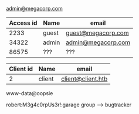 admin@megacorp.com

| Access id | Name | email |
|--- | --- | --- |
| 2233 | guest | guest@megacorp.com |
| 34322 | admin | admin@megacorp.com |
| 86575 | ??? | ??? |

| Client id | Name | email |
|--- | --- | --- |
| 2 | client | client@client.htb |

www-data@oopsie

robert:M3g4c0rpUs3r!:garage
group --> bugtracker

